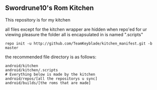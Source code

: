 Swordrune10's Rom Kitchen
-------------------------

This repository is for my kitchen

all files except for the kitchen wrapper are hidden when repo'ed for ur viewing pleasure
the folder all is encapsulated in is named ".scripts"

    repo init -u http://github.com/TeamKeyblade/kitchen_manifest.git -b master

the recommended file directory is as follows:

    android/kitchen
    android/kitchen/.scripts
    # Everything below is made by the kitchen
    android/repos/[all the repositorys u sync]
    android/builds/[the roms that are made]
